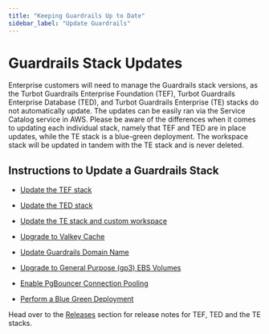 ```yaml
---
title: "Keeping Guardrails Up to Date"
sidebar_label: "Update Guardrails"
---
```


# Guardrails Stack Updates

Enterprise customers will need to manage the Guardrails stack versions, as the
Turbot Guardrails Enterprise Foundation (TEF), Turbot Guardrails Enterprise Database (TED), and Turbot Guardrails
Enterprise (TE) stacks do not automatically update. The updates can be easily
ran via the Service Catalog service in AWS. Please be aware of the differences
when it comes to updating each individual stack, namely that TEF and TED are in
place updates, while the TE stack is a blue-green deployment. The workspace
stack will be updated in tandem with the TE stack and is never deleted.

## Instructions to Update a Guardrails Stack

- [Update the TEF stack](guides/hosting-guardrails/updating-stacks/update-tef)
- [Update the TED stack](guides/hosting-guardrails/updating-stacks/update-ted)
- [Update the TE stack and custom workspace](guides/hosting-guardrails/updating-stacks/update-workspace)
- [Upgrade to Valkey Cache](guides/hosting-guardrails/updating-stacks/upgrade-to-valkey-cache)

- [Update Guardrails Domain Name](guides/hosting-guardrails/updating-stacks/domain-update)
- [Upgrade to General Purpose (gp3) EBS Volumes](guides/hosting-guardrails/updating-stacks/general-purpose-gp3)
- [Enable PgBouncer Connection Pooling](guides/hosting-guardrails/updating-stacks/update-pgbouncer)
- [Perform a Blue Green Deployment](guides/hosting-guardrails/updating-stacks/blue-green-deployment)


Head over to the [Releases](/guardrails/changelog) section for release notes for TEF, TED and the TE stacks.
